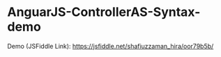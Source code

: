 # AnguarJS-ControllerAS-Syntax-demo

Demo (JSFiddle Link): https://jsfiddle.net/shafiuzzaman_hira/oor79b5b/
